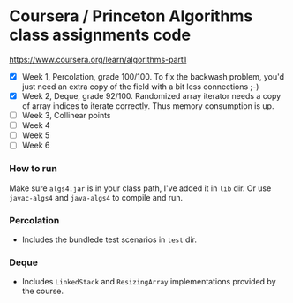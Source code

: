 # Coursera / Princeton Algorithms class assignments code

https://www.coursera.org/learn/algorithms-part1

- [x] Week 1, Percolation, grade 100/100. To fix the backwash problem, you'd just need an extra copy of the field with a bit less connections ;-)
- [x] Week 2, Deque, grade 92/100. Randomized array iterator needs a copy of array indices to iterate correctly. Thus memory consumption is up.
- [ ] Week 3, Collinear points
- [ ] Week 4
- [ ] Week 5
- [ ] Week 6

### How to run

Make sure `algs4.jar` is in your class path, I've added it in `lib` dir. Or use `javac-algs4` and `java-algs4` to compile and run.

### Percolation

- Includes the bundlede test scenarios in `test` dir.

### Deque

- Includes `LinkedStack` and `ResizingArray` implementations provided by the course.
